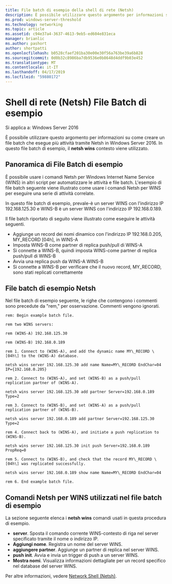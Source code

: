 ```yaml
---
title: File batch di esempio della shell di rete (Netsh)
description: È possibile utilizzare questo argomento per informazioni su come creare un file batch che esegua più operazioni tramite Netsh in Windows Server 2016.
ms.prod: windows-server-threshold
ms.technology: networking
ms.topic: article
ms.assetid: c94e37a4-3637-4613-9eb5-ed604e831eca
manager: brianlic
ms.author: pashort
author: shortpatti
ms.openlocfilehash: b0528cfaef201ba30e00e30f56a763be39a6b828
ms.sourcegitcommit: 0d0b32c8986ba7db9536e0b8648d4ddf9b03e452
ms.translationtype: MT
ms.contentlocale: it-IT
ms.lasthandoff: 04/17/2019
ms.locfileid: "59880172"
---
```

# <a name="network-shell-netsh-example-batch-file"></a>Shell di rete \(Netsh\) File Batch di esempio

Si applica a: Windows Server 2016

È possibile utilizzare questo argomento per informazioni su come creare un file batch che esegue più attività tramite Netsh in Windows Server 2016. In questo file batch di esempio, il **netsh wins** contesto viene utilizzato.

## <a name="example-batch-file-overview"></a>Panoramica di File Batch di esempio

È possibile usare i comandi Netsh per Windows Internet Name Service \(WINS\) in altri script per automatizzare le attività e file batch. L'esempio di file batch seguente viene illustrato come usare i comandi Netsh per WINS per eseguire una serie di attività correlate.

In questo file batch di esempio, prevale\-è un server WINS con l'indirizzo IP 192.168.125.30 e WINS\-B è un server WINS con l'indirizzo IP 192.168.0.189.

Il file batch riportato di seguito viene illustrato come eseguire le attività seguenti.

- Aggiunge un record dei nomi dinamico con l'indirizzo IP 192.168.0.205, MY\_RECORD \[04h\], in WINS\-A
- Imposta WINS\-B come partner di replica push/pull di WINS\-A
- Si connette a WINS\-B, quindi imposta WINS\-come partner di replica push/pull di WINS\-B
- Avvia una replica push da WINS\-A WINS\-B
- Si connette a WINS\-B per verificare che il nuovo record, MY\_RECORD, sono stati replicati correttamente

## <a name="netsh-example-batch-file"></a>File batch di esempio Netsh

Nel file batch di esempio seguente, le righe che contengono i commenti sono precedute da "rem," per osservazione. Commenti vengono ignorati.

    rem: Begin example batch file.
    
    rem two WINS servers:
    
    rem (WINS-A) 192.168.125.30
    
    rem (WINS-B) 192.168.0.189
    
    rem 1. Connect to (WINS-A), and add the dynamic name MY\_RECORD \[04h\] to the (WINS-A) database.
    
    netsh wins server 192.168.125.30 add name Name=MY\_RECORD EndChar=04 IP={192.168.0.205}
    
    rem 2. Connect to (WINS-A), and set (WINS-B) as a push/pull replication partner of (WINS-A).
    
    netsh wins server 192.168.125.30 add partner Server=192.168.0.189 Type=2
    
    rem 3. Connect to (WINS-B), and set (WINS-A) as a push/pull replication partner of (WINS-B).
    
    netsh wins server 192.168.0.189 add partner Server=192.168.125.30 Type=2
    
    rem 4. Connect back to (WINS-A), and initiate a push replication to (WINS-B).
    
    netsh wins server 192.168.125.30 init push Server=192.168.0.189 PropReq=0
    
    rem 5. Connect to (WINS-B), and check that the record MY\_RECORD \[04h\] was replicated successfully.
    
    netsh wins server 192.168.0.189 show name Name=MY\_RECORD EndChar=04
    
    rem 6. End example batch file.

## <a name="netsh-wins-commands-used-in-the-example-batch-file"></a>Comandi Netsh per WINS utilizzati nel file batch di esempio

La sezione seguente elenca i **netsh wins** comandi usati in questa procedura di esempio.

- **server**. Sposta il comando corrente WINS\-contesto di riga nel server specificato tramite il nome o indirizzo IP.
- **Aggiungi nome**. Registra un nome del server WINS.
- **aggiungere partner**. Aggiunge un partner di replica nel server WINS.
- **push init**. Avvia e invia un trigger di push a un server WINS.
- **Mostra nomi**. Visualizza informazioni dettagliate per un record specifico nel database del server WINS.  

Per altre informazioni, vedere [Network Shell (Netsh)](netsh.md).
